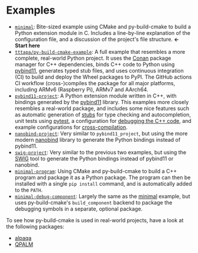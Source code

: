 # Examples

- [`minimal`](./minimal):
    Bite-sized example using CMake and py-build-cmake to build a Python extension
    module in C. Includes a line-by-line explanation of the configuration file,
    and a discussion of the project's file structure. **← Start here**
- [`tttapa/py-build-cmake-example`](https://github.com/tttapa/py-build-cmake-example):
    A full example that resembles a more complete, real-world Python project.
    It uses the [Conan](https://conan.io) package manager for C++ dependencies,
    binds C++ code to Python using [pybind11](https://github.com/pybind/pybind11),
    generates typed stub files, and uses continuous integration (CI) to build
    and deploy the Wheel packages to PyPI.
    The GitHub actions CI workflow (cross-)compiles the package for all major
    platforms, including ARMv6 (Raspberry Pi), ARMv7 and AArch64.
- [`pybind11-project`](./pybind11-project):
    A Python extension module written in C++, with bindings generated by the
    [pybind11](https://github.com/pybind/pybind11) library. This examples more
    closely resembles a real-world package, and includes some nice features such
    as automatic generation of [stubs](https://peps.python.org/pep-0561/) for
    type checking and autocompletion, unit tests using [pytest](https://github.com/pytest-dev/pytest),
    a configuration for [debugging the C++ code](https://tttapa.github.io/py-build-cmake/usage/debug.html),
    and example configurations for [cross-compilation](https://tttapa.github.io/py-build-cmake/usage/cross-compilation.html).
- [`nanobind-project`](./nanobind-project): Very similar to `pybind11_project`,
    but using the more modern [nanobind](https://github.com/wjakob/nanobind)
    library to generate the Python bindings instead of pybind11.
- [`swig-project`](./swig-project): Very similar to the previous two examples,
    but using the [SWIG](https://github.com/swig/swig) tool to generate the
    Python bindings instead of pybind11 or nanobind.
- [`minimal-program`](./minimal-program):
    Using CMake and py-build-cmake to build a C++ program and package it as a
    Python package. The program can then be installed with a single
    `pip install` command, and is automatically added to the `PATH`.
- [`minimal-debug-component`](./minimal-debug-component):
    Largely the same as the [minimal](../minimal) example, but uses
    py-build-cmake's `build_component` backend to package the debugging symbols
    in a separate, optional package.

To see how py-build-cmake is used in real-world projects, have a look at the
following packages:

 - [alpaqa](https://github.com/kul-optec/alpaqa/tree/develop)
 - [QPALM](https://github.com/kul-optec/QPALM)
